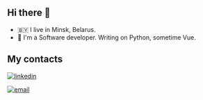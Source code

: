 ## Hi there 👋

- 🇧🇾 I live in Minsk, Belarus.
- 🐍 I'm a Software developer. Writing on Python, sometime Vue.

## My contacts
[![linkedin](https://img.shields.io/badge/linkedin%20-%230077B5.svg?&style=for-the-badge&logo=linkedin&logoColor=white)](https://www.linkedin.com/in/pavel-vaitsiakhovitch-270610156/)

[![email](https://img.shields.io/badge/mail%20-black?&style=for-the-badge&logo=gmail&logoColor=white)](mailto:paulo110895@gmail.com)

<!--
**uburuntu/uburuntu** is a ✨ _special_ ✨ repository because its `README.md` (this file) appears on your GitHub profile.

Here are some ideas to get you started:

- 🔭 I’m currently working on ...
- 🌱 I’m currently learning ...
- 👯 I’m looking to collaborate on ...
- 🤔 I’m looking for help with ...
- 💬 Ask me about ...
- 📫 How to reach me: ...
- 😄 Pronouns: ...
- ⚡ Fun fact: ...
-->

